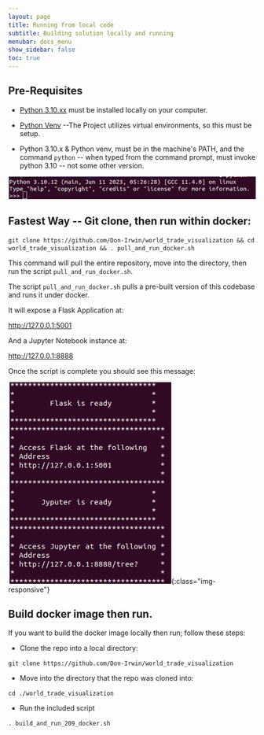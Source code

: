 ```yaml
---
layout: page
title: Running from local code
subtitle: Building solution locally and running
menubar: docs_menu
show_sidebar: false
toc: true
---
```


## Pre-Requisites

* <a href="https://www.python.org/downloads/release/python-3100//" target="_blank">Python 3.10.xx</a> must be installed locally on your computer.

* <a href="https://docs.python.org/3/library/venv.html" target="_blank">Python Venv</a> --The Project utilizes virtual environments, so this must be setup.

* Python 3.10.x & Python venv, must be in the machine's PATH, and the command  `python` -- when typed from the command prompt, must invoke python 3.10 -- not some other version.

![Python 3.10](/docs/data-visualization/img/python3.10.png)

## Fastest Way -- Git clone, then run within docker:

```
git clone https://github.com/Don-Irwin/world_trade_visualization && cd world_trade_visualization && . pull_and_run_docker.sh
```

This command will pull the entire repository, move into the directory, then run the script `pull_and_run_docker.sh`.

The script `pull_and_run_docker.sh` pulls a pre-built version of this codebase and runs it under docker.

It will expose a Flask Application at:

http://127.0.0.1:5001

And a Jupyter Notebook instance at:

http://127.0.0.1:8888

Once the script is complete you should see this message:

![Complete Message](/docs/data-visualization/img/ready.png){:class="img-responsive"}


## Build docker image then run.

If you want to build the docker image locally then run; follow these steps:

* Clone the repo into a local directory:
```
git clone https://github.com/Don-Irwin/world_trade_visualization
```
* Move into the directory that the repo was cloned into:
```
cd ./world_trade_visualization
```
* Run the included script 
```
. build_and_run_209_docker.sh
```



